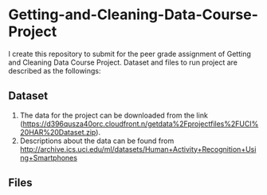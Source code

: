 # Getting-and-Cleaning-Data-Course-Project
I create this repository to submit for the peer grade assignment of Getting and Cleaning Data Course Project. Dataset and files to run project are described as the followings:
## Dataset
1. The data for the project can be downloaded from the link (https://d396qusza40orc.cloudfront.n/getdata%2Fprojectfiles%2FUCI%20HAR%20Dataset.zip).
2. Descriptions about the data can be found from http://archive.ics.uci.edu/ml/datasets/Human+Activity+Recognition+Using+Smartphones

## Files

